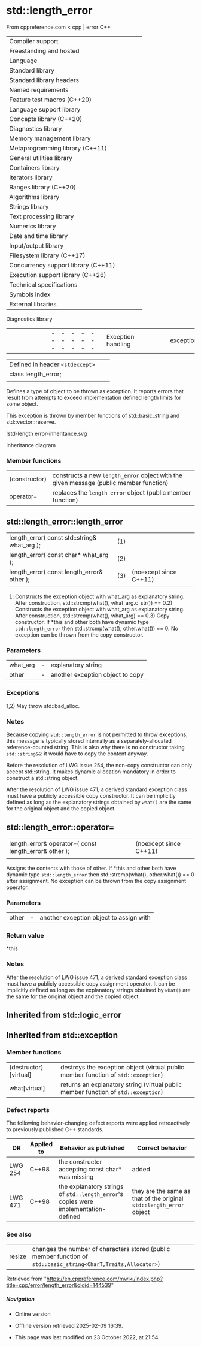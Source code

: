 # std::length_error

From cppreference.com
< cpp‎ | error
C++

|  |  |  |  |  |
| --- | --- | --- | --- | --- |
| Compiler support | | | | |
| Freestanding and hosted | | | | |
| Language | | | | |
| Standard library | | | | |
| Standard library headers | | | | |
| Named requirements | | | | |
| Feature test macros (C++20) | | | | |
| Language support library | | | | |
| Concepts library (C++20) | | | | |
| Diagnostics library | | | | |
| Memory management library | | | | |
| Metaprogramming library (C++11) | | | | |
| General utilities library | | | | |
| Containers library | | | | |
| Iterators library | | | | |
| Ranges library (C++20) | | | | |
| Algorithms library | | | | |
| Strings library | | | | |
| Text processing library | | | | |
| Numerics library | | | | |
| Date and time library | | | | |
| Input/output library | | | | |
| Filesystem library (C++17) | | | | |
| Concurrency support library (C++11) | | | | |
| Execution support library (C++26) | | | | |
| Technical specifications | | | | |
| Symbols index | | | | |
| External libraries | | | | |

Diagnostics library

|  |  |  |  |  |  |  |  |  |  |  |  |  |  |  |  |  |  |  |  |  |  |  |  |  |  |  |  |  |  |  |  |  |  |  |  |  |  |  |  |  |  |  |  |  |  |  |  |  |  |  |  |  |  |  |  |  |  |  |  |  |  |  |  |  |  |  |  |  |  |  |  |  |  |  |  |  |  |  |  |  |  |  |  |  |  |  |  |  |  |  |  |  |  |  |  |  |  |  |  |  |  |  |  |  |  |  |  |  |  |  |  |  |  |  |  |  |  |  |  |  |  |  |  |  |  |  |  |  |  |  |  |  |  |  |  |  |  |  |  |  |  |  |  |  |  |  |  |  |  |  |  |  |  |  |  |  |  |  |  |  |  |  |  |  |  |  |  |  |  |  |  |  |  |  |  |  |  |  |  |  |  |  |  |  |  |  |  |  |  |  |  |  |  |  |  |  |  |  |  |  |  |  |  |  |  |  |  |  |  |  |  |  |  |  |  |  |  |  |  |  |  |  |  |  |  |  |  |  |  |  |  |  |  |  |  |  |  |  |  |  |  |  |  |  |  |  |  |  |  |  |  |  |  |  |  |  |
| --- | --- | --- | --- | --- | --- | --- | --- | --- | --- | --- | --- | --- | --- | --- | --- | --- | --- | --- | --- | --- | --- | --- | --- | --- | --- | --- | --- | --- | --- | --- | --- | --- | --- | --- | --- | --- | --- | --- | --- | --- | --- | --- | --- | --- | --- | --- | --- | --- | --- | --- | --- | --- | --- | --- | --- | --- | --- | --- | --- | --- | --- | --- | --- | --- | --- | --- | --- | --- | --- | --- | --- | --- | --- | --- | --- | --- | --- | --- | --- | --- | --- | --- | --- | --- | --- | --- | --- | --- | --- | --- | --- | --- | --- | --- | --- | --- | --- | --- | --- | --- | --- | --- | --- | --- | --- | --- | --- | --- | --- | --- | --- | --- | --- | --- | --- | --- | --- | --- | --- | --- | --- | --- | --- | --- | --- | --- | --- | --- | --- | --- | --- | --- | --- | --- | --- | --- | --- | --- | --- | --- | --- | --- | --- | --- | --- | --- | --- | --- | --- | --- | --- | --- | --- | --- | --- | --- | --- | --- | --- | --- | --- | --- | --- | --- | --- | --- | --- | --- | --- | --- | --- | --- | --- | --- | --- | --- | --- | --- | --- | --- | --- | --- | --- | --- | --- | --- | --- | --- | --- | --- | --- | --- | --- | --- | --- | --- | --- | --- | --- | --- | --- | --- | --- | --- | --- | --- | --- | --- | --- | --- | --- | --- | --- | --- | --- | --- | --- | --- | --- | --- | --- | --- | --- | --- | --- | --- | --- | --- | --- | --- | --- | --- | --- | --- | --- | --- | --- | --- | --- | --- | --- | --- | --- | --- | --- | --- | --- | --- | --- | --- | --- | --- | --- | --- | --- | --- |
| |  |  |  |  |  | | --- | --- | --- | --- | --- | | Exception handling | | | | | | exception | | | | | | uncaught_exceptionuncaught_exceptions(until C++20\*)(C++17) | | | | | | exception_ptr(C++11) | | | | | | make_exception_ptr(C++11) | | | | | | current_exception(C++11) | | | | | | rethrow_exception(C++11) | | | | | | nested_exception(C++11) | | | | | | throw_with_nested(C++11) | | | | | | rethrow_if_nested(C++11) | | | | | | Exception handling failures | | | | | | terminate | | | | | | terminate_handler | | | | | | get_terminate(C++11) | | | | | | set_terminate | | | | | | bad_exception | | | | | | unexpected(until C++17\*) | | | | | | unexpected_handler(until C++17\*) | | | | | | get_unexpected(until C++17\*) | | | | | | set_unexpected(until C++17\*) | | | | | | Error numbers | | | | | | Error codes | | | | | | errno | | | | | | Assertions | | | | | | assert | | | | | | |  |  |  |  |  | | --- | --- | --- | --- | --- | | Exception categories | | | | | | logic_error | | | | | | invalid_argument | | | | | | domain_error | | | | | | ****length_error**** | | | | | | out_of_range | | | | | | runtime_error | | | | | | range_error | | | | | | overflow_error | | | | | | underflow_error | | | | | | tx_exception(TM TS) | | | | | | System error | | | | | | error_category(C++11) | | | | | | generic_category(C++11) | | | | | | system_category(C++11) | | | | | | error_condition(C++11) | | | | | | errc(C++11) | | | | | | error_code(C++11) | | | | | | system_error(C++11) | | | | | | Stacktrace | | | | | | stacktrace_entry(C++23) | | | | | | basic_stacktrace(C++23) | | | | | | Debugging support | | | | | | is_debugger_present(C++26) | | | | | | breakpoint_if_debugging(C++26) | | | | | | breakpoint(C++26) | | | | | |

|  |  |  |
| --- | --- | --- |
| Defined in header `<stdexcept>` |  |  |
| class length_error; |  |  |
|  |  |  |

Defines a type of object to be thrown as exception. It reports errors that result from attempts to exceed implementation defined length limits for some object.

This exception is thrown by member functions of std::basic_string and std::vector::reserve.

!std-length error-inheritance.svg

Inheritance diagram

### Member functions

|  |  |
| --- | --- |
| (constructor) | constructs a new `length_error` object with the given message   (public member function) |
| operator= | replaces the `length_error` object   (public member function) |

## std::length_error::length_error

|  |  |  |
| --- | --- | --- |
| length_error( const std::string& what_arg ); | (1) |  |
| length_error( const char\* what_arg ); | (2) |  |
| length_error( const length_error& other ); | (3) | (noexcept since C++11) |
|  |  |  |

1) Constructs the exception object with what_arg as explanatory string. After construction, std::strcmp(what(), what_arg.c_str()) == 0.2) Constructs the exception object with what_arg as explanatory string. After construction, std::strcmp(what(), what_arg) == 0.3) Copy constructor. If \*this and other both have dynamic type `std::length_error` then std::strcmp(what(), other.what()) == 0. No exception can be thrown from the copy constructor.

### Parameters

|  |  |  |
| --- | --- | --- |
| what_arg | - | explanatory string |
| other | - | another exception object to copy |

### Exceptions

1,2) May throw std::bad_alloc.

### Notes

Because copying `std::length_error` is not permitted to throw exceptions, this message is typically stored internally as a separately-allocated reference-counted string. This is also why there is no constructor taking `std::string&&`: it would have to copy the content anyway.

Before the resolution of LWG issue 254, the non-copy constructor can only accept std::string. It makes dynamic allocation mandatory in order to construct a std::string object.

After the resolution of LWG issue 471, a derived standard exception class must have a publicly accessible copy constructor. It can be implicitly defined as long as the explanatory strings obtained by `what()` are the same for the original object and the copied object.

## std::length_error::operator=

|  |  |  |
| --- | --- | --- |
| length_error& operator=( const length_error& other ); |  | (noexcept since C++11) |
|  |  |  |

Assigns the contents with those of other. If \*this and other both have dynamic type `std::length_error` then std::strcmp(what(), other.what()) == 0 after assignment. No exception can be thrown from the copy assignment operator.

### Parameters

|  |  |  |
| --- | --- | --- |
| other | - | another exception object to assign with |

### Return value

\*this

### Notes

After the resolution of LWG issue 471, a derived standard exception class must have a publicly accessible copy assignment operator. It can be implicitly defined as long as the explanatory strings obtained by `what()` are the same for the original object and the copied object.

## Inherited from std::logic_error

## Inherited from std::exception

### Member functions

|  |  |
| --- | --- |
| (destructor)[virtual] | destroys the exception object   (virtual public member function of `std::exception`) |
| what[virtual] | returns an explanatory string   (virtual public member function of `std::exception`) |

### Defect reports

The following behavior-changing defect reports were applied retroactively to previously published C++ standards.

| DR | Applied to | Behavior as published | Correct behavior |
| --- | --- | --- | --- |
| LWG 254 | C++98 | the constructor accepting const char\* was missing | added |
| LWG 471 | C++98 | the explanatory strings of `std::length_error`'s copies were implementation-defined | they are the same as that of the original `std::length_error` object |

### See also

|  |  |
| --- | --- |
| resize | changes the number of characters stored   (public member function of `std::basic_string<CharT,Traits,Allocator>`) |

Retrieved from "<https://en.cppreference.com/mwiki/index.php?title=cpp/error/length_error&oldid=144539>"

##### Navigation

- Online version
- Offline version retrieved 2025-02-09 16:39.

- This page was last modified on 23 October 2022, at 21:54.